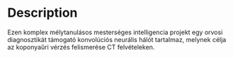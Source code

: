 # Description
Ezen komplex mélytanulásos mesterséges intelligencia projekt egy orvosi diagnosztikát támogató konvolúciós neurális hálót tartalmaz, melynek célja az koponyaűri vérzés felismerése CT felvételeken.